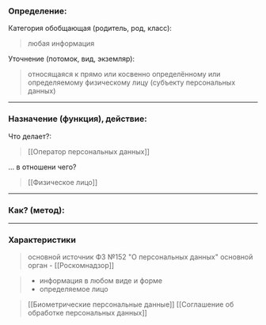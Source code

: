 ### Определение:
Категория обобщающая (родитель, род, класс):
>любая информация

Уточнение (потомок, вид, экземляр):

>относящаяся к прямо или косвенно определённому или определяемому физическому лицу (субъекту персональных данных)
---
### Назначение (функция), действие:
Что делает?:
>[[Оператор персональных данных]]

... в отношени чего?
>[[Физическое лицо]]

---
### Как? (метод):
>

---
### Характеристики
>основной источник ФЗ №152 "О персональных данных"
>основной орган - [[Роскомнадзор]]

>- информация в любом виде и форме
>- определяемое лицо

>[[Биометрические персональные данные]]
>[[Соглашение об обработке персональных данных]]